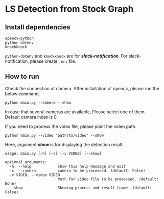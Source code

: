 # LS Detection from Stock Graph

## Install dependencies
    opencv-python
    python-dotenv
    knockknock
`python-dotenv` and `knockknock` are for **_slack-notification_**. For slack-notification, please create `.env` file.

## How to run
Check the connection of camera.
After installation of opencv, please run the below command.

```commandline
python main.py --camera --show
```
In case that several cameras are available, Please select one of them. Default camera index is 0.
 
If you need to process the video file, please point the video path.
```commandline
python main.py --video "path/to/video" --show
```
Here, argument **_show_** is for displaying the detection result.

    usage: main.py [-h] [-c] [-v VIDEO] [--show]
    
    optional arguments:
      -h, --help            show this help message and exit
      -c, --camera          camera to be processed. (default: False)
      -v VIDEO, --video VIDEO
                            Path for video file to be processed. (default: None)
      --show                Showing process and result frame. (default: False)
